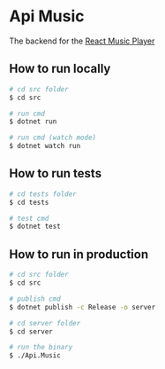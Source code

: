 # Api Music

The backend for the [React Music Player](https://github.com/pacna/react-music-player)

## How to run locally

```bash
# cd src folder
$ cd src

# run cmd
$ dotnet run

# run cmd (watch mode)
$ dotnet watch run
```

## How to run tests

```bash
# cd tests folder
$ cd tests

# test cmd
$ dotnet test
```

## How to run in production

```bash
# cd src folder
$ cd src

# publish cmd
$ dotnet publish -c Release -o server

# cd server folder
$ cd server

# run the binary
$ ./Api.Music
```
